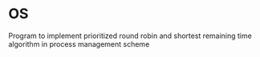 # OS
Program to implement prioritized round robin and shortest remaining time algorithm in process management scheme 
